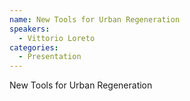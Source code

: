 ```yaml
--- 
name: New Tools for Urban Regeneration 
speakers: 
  - Vittorio Loreto
categories:
  - Presentation
---
```


New Tools for Urban Regeneration